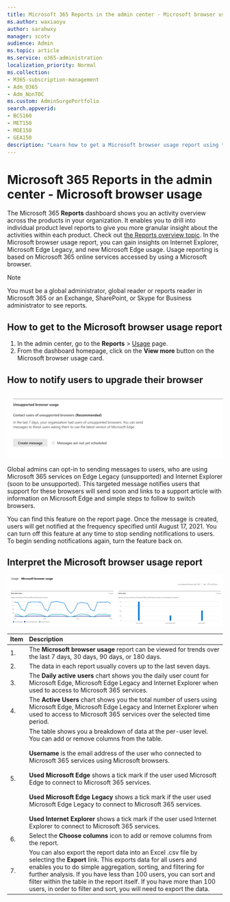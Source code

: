 ```yaml
---
title: Microsoft 365 Reports in the admin center - Microsoft browser usage
ms.author: waxiaoyu
author: sarahwxy
manager: scotv
audience: Admin
ms.topic: article
ms.service: o365-administration
localization_priority: Normal
ms.collection:
- M365-subscription-management
- Adm_O365
- Adm_NonTOC
ms.custom: AdminSurgePortfolio
search.appverid:
- BCS160
- MET150
- MOE150
- GEA150
description: "Learn how to get a Microsoft browser usage report using the Microsoft 365 Reports dashboard in the Microsoft 365 admin center."
---
```


# Microsoft 365 Reports in the admin center - Microsoft browser usage

The Microsoft 365 **Reports** dashboard shows you an activity overview across the products in your organization. It enables you to drill into individual product level reports to give you more granular insight about the activities within each product. Check out [the Reports overview topic](activity-reports.md). In the Microsoft browser usage report, you can gain insights on Internet Explorer, Microsoft Edge Legacy, and new Microsoft Edge usage. Usage reporting is based on Microsoft 365 online services accessed by using a Microsoft browser.

 > [!NOTE]
 > You must be a global administrator, global reader or reports reader in Microsoft 365 or an Exchange, SharePoint, or Skype for Business administrator to see reports.

## How to get to the Microsoft browser usage report

1. In the admin center, go to the **Reports** \> <a href="https://go.microsoft.com/fwlink/p/?linkid=2074756" target="_blank">Usage</a> page. 
2. From the dashboard homepage, click on the **View more** button on the Microsoft browser usage card.

## How to notify users to upgrade their browser

![Microsoft browser usage report action flow](../../media/1ef4eb08-18b8-4dda-aa15-1aad013ecd70.png)

Global admins can opt-in to sending messages to users, who are using Microsoft 365 services on Edge Legacy (unsupported) and Internet Explorer (soon to be unsupported). This targeted message notifies users that support for these browsers will send soon and links to a support article with information on Microsoft Edge and simple steps to follow to switch browsers. 

You can find this feature on the report page. Once the message is created, users will get notified at the frequency specified until August 17, 2021. You can turn off this feature at any time to stop sending notifications to users. To begin sending notifications again, turn the feature back on.

## Interpret the Microsoft browser usage report

![Microsoft browser usage report](../../media/95557c88-24ee-417d-a828-96ba00b17aaf.png)

|Item|Description|
 |:-----|:-----|
 |1. <br/> |The **Microsoft browser usage** report can be viewed for trends over the last 7 days, 30 days, 90 days, or 180 days.  <br/> |
 |2. <br/> |The data in each report usually covers up to the last seven days. <br/> |
 |3. <br/> |The **Daily active users** chart shows you the daily user count for Microsoft Edge, Microsoft Edge Legacy and Internet Explorer when used to access to Microsoft 365 services. <br/> |
 |4.<br/>|The **Active Users** chart shows you the total number of users using Microsoft Edge, Microsoft Edge Legacy and Internet Explorer when used to access to Microsoft 365 services over the selected time period.<br/>|
 |5.<br/>|The table shows you a breakdown of data at the per-user level. You can add or remove columns from the table. <br/><br/>**Username** is the email address of the user who connected to Microsoft 365 services using Microsoft browsers.<br><br/>**Used Microsoft Edge** shows a tick mark if the user used Microsoft Edge to connect to Microsoft 365 services.<br/><br/>**Used Microsoft Edge Legacy** shows a tick mark if the user used Microsoft Edge Legacy to connect to Microsoft 365 services.<br/><br/>**Used Internet Explorer** shows a tick mark if the user used Internet Explorer to connect to Microsoft 365 services. |
 |6.<br/>|Select the **Choose columns** icon to add or remove columns from the report.|
 |7.<br/>|You can also export the report data into an Excel .csv file by selecting the **Export** link. This exports data for all users and enables you to do simple aggregation, sorting, and filtering for further analysis. If you have less than 100 users, you can sort and filter within the table in the report itself. If you have more than 100 users, in order to filter and sort, you will need to export the data.|
